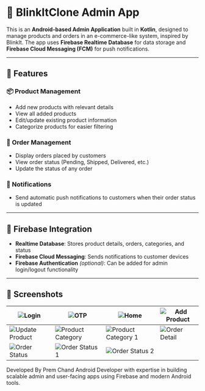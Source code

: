 # 🚀 BlinkItClone Admin App

This is an **Android-based Admin Application** built in **Kotlin**, designed to manage products and orders in an e-commerce-like system, inspired by BlinkIt. 
The app uses **Firebase Realtime Database** for data storage and **Firebase Cloud Messaging (FCM)** for push notifications.

---

## 🔧 Features

### 📦 Product Management
- Add new products with relevant details
- View all added products
- Edit/update existing product information
- Categorize products for easier filtering

### 📃 Order Management
- Display orders placed by customers
- View order status (Pending, Shipped, Delivered, etc.)
- Update the status of any order

### 🔔 Notifications
- Send automatic push notifications to customers when their order status is updated

---

## 🔗 Firebase Integration
- **Realtime Database**: Stores product details, orders, categories, and status
- **Firebase Cloud Messaging**: Sends notifications to customer devices
- **Firebase Authentication** *(optional)*: Can be added for admin login/logout functionality

---

## 📸 Screenshots

| ![Login](screenshots/login.png) | ![OTP](screenshots/otp.png) | ![Home](screenshots/home.png) | ![Add Product](screenshots/add_product.png) |
|---|---|---|---|
| ![Update Product](screenshots/update_product.png) | ![Product Category](screenshots/product_category.png) | ![Product Category 1](screenshots/product_category1.png) | ![Order Detail](screenshots/order_detail.png) |
| ![Order Status](screenshots/order_status.png) | ![Order Status 1](screenshots/order_status1.png) | ![Order Status 2](screenshots/order_status2.png) | &nbsp; |



Developed By
Prem Chand
Android Developer with expertise in building scalable admin and user-facing apps using Firebase and modern Android tools.

